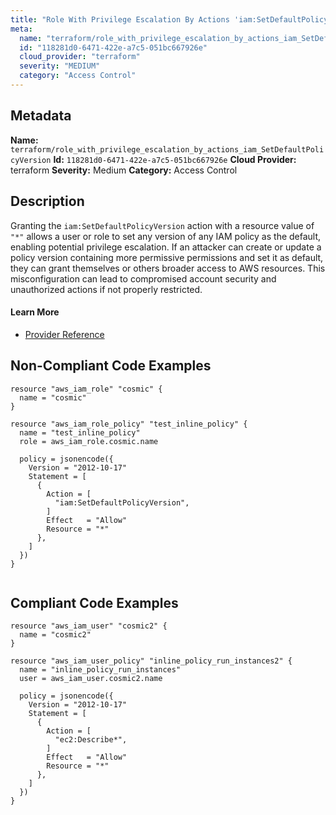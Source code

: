 ```yaml
---
title: "Role With Privilege Escalation By Actions 'iam:SetDefaultPolicyVersion'"
meta:
  name: "terraform/role_with_privilege_escalation_by_actions_iam_SetDefaultPolicyVersion"
  id: "118281d0-6471-422e-a7c5-051bc667926e"
  cloud_provider: "terraform"
  severity: "MEDIUM"
  category: "Access Control"
---
```

## Metadata
**Name:** `terraform/role_with_privilege_escalation_by_actions_iam_SetDefaultPolicyVersion`
**Id:** `118281d0-6471-422e-a7c5-051bc667926e`
**Cloud Provider:** terraform
**Severity:** Medium
**Category:** Access Control
## Description
Granting the `iam:SetDefaultPolicyVersion` action with a resource value of `"*"` allows a user or role to set any version of any IAM policy as the default, enabling potential privilege escalation. If an attacker can create or update a policy version containing more permissive permissions and set it as default, they can grant themselves or others broader access to AWS resources. This misconfiguration can lead to compromised account security and unauthorized actions if not properly restricted.

#### Learn More

 - [Provider Reference](https://registry.terraform.io/providers/hashicorp/aws/latest/docs/resources/iam_role_policy#policy)

## Non-Compliant Code Examples
```aws
resource "aws_iam_role" "cosmic" {
  name = "cosmic"
}

resource "aws_iam_role_policy" "test_inline_policy" {
  name = "test_inline_policy"
  role = aws_iam_role.cosmic.name

  policy = jsonencode({
    Version = "2012-10-17"
    Statement = [
      {
        Action = [
          "iam:SetDefaultPolicyVersion",
        ]
        Effect   = "Allow"
        Resource = "*"
      },
    ]
  })
}


```

## Compliant Code Examples
```aws
resource "aws_iam_user" "cosmic2" {
  name = "cosmic2"
}

resource "aws_iam_user_policy" "inline_policy_run_instances2" {
  name = "inline_policy_run_instances"
  user = aws_iam_user.cosmic2.name

  policy = jsonencode({
    Version = "2012-10-17"
    Statement = [
      {
        Action = [
          "ec2:Describe*",
        ]
        Effect   = "Allow"
        Resource = "*"
      },
    ]
  })
}

```